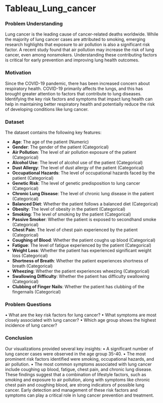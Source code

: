 # Tableau_Lung_cancer

### Problem Understanding
Lung cancer is the leading cause of cancer-related deaths worldwide. While the majority of lung cancer cases are attributed to smoking, emerging research highlights that exposure to air pollution is also a significant risk factor. A recent study found that air pollution may increase the risk of lung cancer, even among nonsmokers. Understanding these contributing factors is critical for early prevention and improving lung health outcomes.
### Motivation
Since the COVID-19 pandemic, there has been increased concern about respiratory health. COVID-19 primarily affects the lungs, and this has brought greater attention to factors that contribute to lung diseases. Identifying the key risk factors and symptoms that impact lung health can help in maintaining better respiratory health and potentially reduce the risk of developing conditions like lung cancer.
### Dataset
The dataset contains the following key features:
- **Age**: The age of the patient (Numeric)
- **Gender**: The gender of the patient (Categorical)
- **Air Pollution**: The level of air pollution exposure of the patient (Categorical)
- **Alcohol Use**: The level of alcohol use of the patient (Categorical)
- **Dust Allergy**: The level of dust allergy of the patient (Categorical)
- **Occupational Hazards**: The level of occupational hazards faced by the patient (Categorical)
- **Genetic Risk**: The level of genetic predisposition to lung cancer (Categorical)
- **Chronic Lung Disease**: The level of chronic lung disease in the patient (Categorical)
- **Balanced Diet**: Whether the patient follows a balanced diet (Categorical)
- **Obesity**: The level of obesity in the patient (Categorical)
- **Smoking**: The level of smoking by the patient (Categorical)
- **Passive Smoker**: Whether the patient is exposed to secondhand smoke (Categorical)
- **Chest Pain**: The level of chest pain experienced by the patient (Categorical)
- **Coughing of Blood**: Whether the patient coughs up blood (Categorical)
- **Fatigue**: The level of fatigue experienced by the patient (Categorical)
- **Weight Loss**: Whether the patient has experienced significant weight loss (Categorical)
- **Shortness of Breath**: Whether the patient experiences shortness of breath (Categorical)
- **Wheezing**: Whether the patient experiences wheezing (Categorical)
- **Swallowing Difficulty**: Whether the patient has difficulty swallowing (Categorical)
- **Clubbing of Finger Nails**: Whether the patient has clubbing of the fingernails (Categorical)
### Problem Questions
•	What are the key risk factors for lung cancer?
•	What symptoms are most closely associated with lung cancer?
•	Which age group shows the highest incidence of lung cancer?
### Conclusion
Our visualizations provided several key insights:
•	A significant number of lung cancer cases were observed in the age group 35-40.
•	The most prominent risk factors identified were smoking, occupational hazards, and air pollution.
•	The most common symptoms associated with lung cancer include coughing up blood, fatigue, chest pain, and chronic lung disease.
These findings suggest that a combination of lifestyle factors, such as smoking and exposure to air pollution, along with symptoms like chronic chest pain and coughing blood, are strong indicators of possible lung cancer. Early detection and management of these risk factors and symptoms can play a critical role in lung cancer prevention and treatment.

